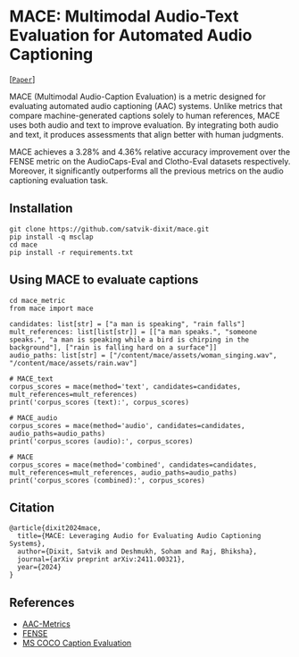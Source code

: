 # MACE: Multimodal Audio-Text Evaluation for Automated Audio Captioning
[[`Paper`](https://arxiv.org/abs/2411.00321)]

MACE (Multimodal Audio-Caption Evaluation) is a metric designed for evaluating automated audio captioning (AAC) systems. Unlike metrics that compare machine-generated captions solely to human references, MACE uses both audio and text to improve evaluation. By integrating both audio and text, it produces assessments that align better with human judgments.

MACE achieves a 3.28% and 4.36% relative accuracy improvement over the FENSE metric on the AudioCaps-Eval and Clotho-Eval datasets respectively. Moreover, it significantly outperforms all the previous metrics on the audio captioning evaluation task.

## Installation
```
git clone https://github.com/satvik-dixit/mace.git
pip install -q msclap
cd mace
pip install -r requirements.txt
```

## Using MACE to evaluate captions
```
cd mace_metric
from mace import mace

candidates: list[str] = ["a man is speaking", "rain falls"]
mult_references: list[list[str]] = [["a man speaks.", "someone speaks.", "a man is speaking while a bird is chirping in the background"], ["rain is falling hard on a surface"]]
audio_paths: list[str] = ["/content/mace/assets/woman_singing.wav", "/content/mace/assets/rain.wav"]

# MACE_text
corpus_scores = mace(method='text', candidates=candidates, mult_references=mult_references)
print('corpus_scores (text):', corpus_scores)

# MACE_audio
corpus_scores = mace(method='audio', candidates=candidates, audio_paths=audio_paths)
print('corpus_scores (audio):', corpus_scores)

# MACE
corpus_scores = mace(method='combined', candidates=candidates, mult_references=mult_references, audio_paths=audio_paths)
print('corpus_scores (combined):', corpus_scores)

```


## Citation
```
@article{dixit2024mace,
  title={MACE: Leveraging Audio for Evaluating Audio Captioning Systems},
  author={Dixit, Satvik and Deshmukh, Soham and Raj, Bhiksha},
  journal={arXiv preprint arXiv:2411.00321},
  year={2024}
}
```

## References
- [AAC-Metrics](https://github.com/Labbeti/aac-metrics/tree/main)
- [FENSE](https://github.com/blmoistawinde/fense)
- [MS COCO Caption Evaluation](https://github.com/tylin/coco-caption)
